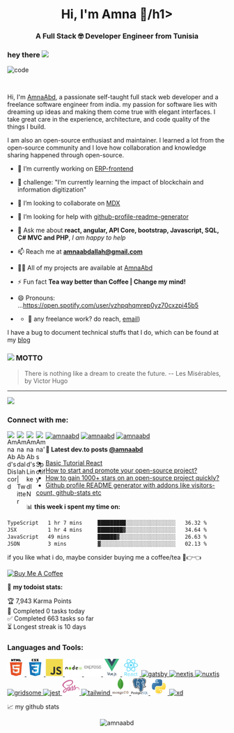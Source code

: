 <h1 align="center">Hi, I'm Amna 👋/h1>

<h3 align="center">A Full Stack 🤓 Developer Engineer from Tunisia</h3>

### hey there <img src="https://media.giphy.com/media/hvRJCLFzcasrR4ia7z/giphy.gif" width="25px">


![code](https://user-images.githubusercontent.com/62377604/135859842-2d8fac67-1a05-419b-8281-d4256d8c24d9.gif)

<br />

Hi, I'm [AmnaAbd](https://amnaabd.github.io/Profile/), a passionate self-taught full stack web developer and a freelance software engineer from india. my passion for software lies with dreaming up ideas and making them come true with elegant interfaces. I take great care in the experience, architecture, and code quality of the things I build.

I am also an open-source enthusiast and maintainer. I learned a lot from the open-source community and I love how collaboration and knowledge sharing happened through open-source.
  <br />


- 🔭 I’m currently working on [ERP-frontend](https://github.com/IndiaVaccineIN/india-vaccine-frontend)

- 🌱 challenge: "I’m currently learning the impact of blockchain and information digitization"

- 👯 I’m looking to collaborate on [MDX](https://github.com/mdx-js/mdx)

- 🤔 I’m looking for help with [github-profile-readme-generator](https://github.com/AmnaAbd/github-profile-readme-generator)

- 💬 Ask me about **react, angular, API Core, bootstrap, Javascript, SQL, C# MVC and PHP**, *I am happy to help*

- 📫 Reach me at **amnaabdallah@gmail.com**

- 👨‍💻 All of my projects are available at [AmnaAbd](https://AmnaAbd.github.io)

- ⚡ Fun fact **Tea way better than Coffee | Change my mind!**

- 😄 Pronouns: ...https://open.spotify.com/user/vzhpqhqmrep0yz70cxzpi45b5

- - 💼 any freelance work? do reach, [email](mailto:amnaabdallah@gmail.com))

I have a bug to document technical stuffs that I do, which can be found at my [blog](https://amnaabd.github.io/blog)
  
### <img src="https://media.giphy.com/media/WUlplcMpOCEmTGBtBW/giphy.gif" width="30"> MOTTO 

> There is nothing like a dream to create the future.  -- Les Misérables, by Victor Hugo
-----------------------------------------------------------------------------------------------------------------------------------

  ![](https://komarev.com/ghpvc/?username=AmnaAbd&color=ff69b4)   

<h3 align="left">Connect with me:</h3>
<p align="left">
  
<p align="left"> <a href="https://twitter.com/AmnaAbd22" target="blank"></a> </p>
  
<a href="https://discord.gg/HKxUV6jXPj">
  <img align="left" alt="AmnaAbd's Discord" width="22px" src="https://raw.githubusercontent.com/peterthehan/peterthehan/master/assets/discord.svg" />
</a>
<a href="https://twitter.com/AmnaAbd22">
  <img align="left" alt="Amna Abdallah | Twitter" width="22px" src="https://raw.githubusercontent.com/peterthehan/peterthehan/master/assets/twitter.svg" />
</a>
<a href="https://www.linkedin.com/in/amna-abdallah-2b615572/">
  <img align="left" alt="AmnaAbd's LinkedIN" width="22px" src="https://raw.githubusercontent.com/peterthehan/peterthehan/master/assets/linkedin.svg" />
</a>
<a href="https://open.spotify.com/user/vzhpqhqmrep0yz70cxzpi45b5">
  <img align="left" alt="Amna's Spotify" width="22px" src="https://raw.githubusercontent.com/peterthehan/peterthehan/master/assets/spotify.svg" />
</a>
<a href="https://codepen.io/AmnaAbd" target="blank"><img align="center" src="https://cdn.jsdelivr.net/npm/simple-icons@3.0.1/icons/codepen.svg" alt="amnaabd" height="30" width="40" /></a>
<a href="https://dev.to/amnaabd" target="blank"><img align="center" src="https://cdn.jsdelivr.net/npm/simple-icons@3.0.1/icons/dev-dot-to.svg" alt="amnaabd" height="30" width="40" /></a>
<a href="https://instagram.com/amnaabd" target="blank"><img align="center" src="https://cdn.jsdelivr.net/npm/simple-icons@3.0.1/icons/instagram.svg" alt="amnaabd" height="30" width="40" /></a>
</p>

**📕 Latest dev.to posts [@amnaabd](https://dev.to/amnaabd)**
<!-- BLOG-POST-LIST:START -->
- [ Basic Tutorial React](https://dev.to/amnaabd/ReactBasicTutorial)
- [How to start and promote your open-source project?](https://dev.to/amnaabd/how-to-start-and-promote-your-open-source-project-3ebp)
- [How to gain 1000+ stars on an open-source project quickly?](https://dev.to/amnaabd/how-my-project-repo-reached-200-stars-in-less-than-36-hours-on-github-2l15)
- [Github profile README generator with addons like visitors-count, github-stats etc](https://dev.to/amnaabd/github-profile-readme-generator-with-addons-like-visitors-count-github-stats-etc-44bg)
<!-- BLOG-POST-LIST:END -->


📊 **this week i spent my time on:**
<!--START_SECTION:waka-->
```text
TypeScript   1 hr 7 mins     █████████░░░░░░░░░░░░░░░░   36.32 % 
JSX          1 hr 4 mins     ████████▓░░░░░░░░░░░░░░░░   34.64 % 
JavaScript   49 mins         ██████▓░░░░░░░░░░░░░░░░░░   26.63 % 
JSON         3 mins          ▓░░░░░░░░░░░░░░░░░░░░░░░░   02.13 % 
```
<!--END_SECTION:waka-->

if you like what i do, maybe consider buying me a coffee/tea 🥺👉👈

<a href="https://www.buymeacoffee.com/amnaabd" target="_blank"><img src="https://cdn.buymeacoffee.com/buttons/v2/default-red.png" alt="Buy Me A Coffee" width="150" ></a>

🚧 **my todoist stats:**
<!-- TODO-IST:START -->
🏆  7,943 Karma Points           
🌸  Completed 0 tasks today           
✅  Completed 663 tasks so far           
⏳  Longest streak is 10 days
<!-- TODO-IST:END -->

<h3 align="left">Languages and Tools:</h3>
<p align="left">
    <a href="https://www.w3.org/html/" target="_blank"> <img src="https://raw.githubusercontent.com/devicons/devicon/master/icons/html5/html5-original-wordmark.svg" alt="html5" width="40" height="40"/> </a>
    <a href="https://www.w3schools.com/css/" target="_blank"> <img src="https://raw.githubusercontent.com/devicons/devicon/master/icons/css3/css3-original-wordmark.svg" alt="css3" width="40" height="40"/> </a>
    <a href="https://developer.mozilla.org/en-US/docs/Web/JavaScript" target="_blank"> <img src="https://raw.githubusercontent.com/devicons/devicon/master/icons/javascript/javascript-original.svg" alt="javascript" width="40" height="40"/> </a>
      <a href="https://nodejs.org" target="_blank"> <img src="https://raw.githubusercontent.com/devicons/devicon/master/icons/nodejs/nodejs-original-wordmark.svg" alt="nodejs" width="40" height="40"/> </a>
    <a href="https://expressjs.com" target="_blank"> <img src="https://raw.githubusercontent.com/devicons/devicon/master/icons/express/express-original-wordmark.svg" alt="express" width="40" height="40"/> </a>
      <a href="https://vuejs.org/" target="_blank"> <img src="https://raw.githubusercontent.com/devicons/devicon/master/icons/vuejs/vuejs-original-wordmark.svg" alt="vuejs" width="40" height="40"/> </a>
      <a href="https://reactjs.org/" target="_blank"> <img src="https://raw.githubusercontent.com/devicons/devicon/master/icons/react/react-original-wordmark.svg" alt="react" width="40" height="40"/> </a>
  <a href="https://www.gatsbyjs.com/" target="_blank"> <img src="https://www.vectorlogo.zone/logos/gatsbyjs/gatsbyjs-icon.svg" alt="gatsby" width="40" height="40"/> </a>
    <a href="https://nextjs.org/" target="_blank"> <img src="https://cdn.worldvectorlogo.com/logos/nextjs-3.svg" alt="nextjs" width="40" height="40"/> </a>
    <a href="https://nuxtjs.org/" target="_blank"> <img src="https://www.vectorlogo.zone/logos/nuxtjs/nuxtjs-icon.svg" alt="nuxtjs" width="40" height="40"/> </a> 
  <a href="https://gridsome.org/" target="_blank"> <img src="https://www.vectorlogo.zone/logos/gridsome/gridsome-icon.svg" alt="gridsome" width="40" height="40"/</a>
    <a href="https://jestjs.io" target="_blank"> <img src="https://www.vectorlogo.zone/logos/jestjsio/jestjsio-icon.svg" alt="jest" width="40" height="40"/> </a>
      <a href="https://sass-lang.com" target="_blank"> <img src="https://raw.githubusercontent.com/devicons/devicon/master/icons/sass/sass-original.svg" alt="sass" width="40" height="40"/> </a>
    <a href="https://tailwindcss.com/" target="_blank"> <img src="https://www.vectorlogo.zone/logos/tailwindcss/tailwindcss-icon.svg" alt="tailwind" width="40" height="40"/> </a>
    <a href="https://www.mongodb.com/" target="_blank"> <img src="https://raw.githubusercontent.com/devicons/devicon/master/icons/mongodb/mongodb-original-wordmark.svg" alt="mongodb" width="40" height="40"/> </a>
    <a href="https://www.postgresql.org" target="_blank"> <img src="https://raw.githubusercontent.com/devicons/devicon/master/icons/postgresql/postgresql-original-wordmark.svg" alt="postgresql" width="40" height="40"/> </a>
    <a href="https://www.python.org" target="_blank"> <img src="https://raw.githubusercontent.com/devicons/devicon/master/icons/python/python-original.svg" alt="python" width="40" height="40"/> </a>
    <a href="https://www.adobe.com/products/xd.html" target="_blank"> <img src="https://cdn.worldvectorlogo.com/logos/adobe-xd.svg" alt="xd" width="40" height="40"/> </a> 
    </p>



📈 my github stats
<p align="center"> <img src=https://github-readme-stats.vercel.app/api?username=amnaabd&show_icons=true alt=amnaabd /> </p>

<!--p align="center"> <img src="https://github-readme-stats.vercel.app/api?username=amnaabd&show_icons=true&theme=gotham" alt="amnaabd" /-->
